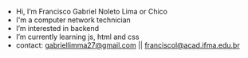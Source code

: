 - Hi, I’m Francisco Gabriel Noleto Lima or Chico
- I'm a computer network technician
- I’m interested in backend  
- I’m currently learning js, html and css
- contact: gabriellimma27@gmail.com || franciscol@acad.ifma.edu.br

<!---
Chico06/Chico06 is a ✨ special ✨ repository because its `README.md` (this file) appears on your GitHub profile.
You can click the Preview link to take a look at your changes.
--->

